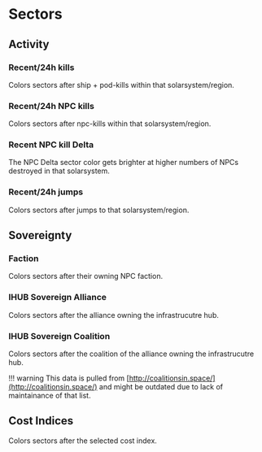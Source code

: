 # Sectors
## Activity

### Recent/24h kills
Colors sectors after ship + pod-kills within that solarsystem/region. 
### Recent/24h NPC kills
Colors sectors after npc-kills within that solarsystem/region. 
### Recent NPC kill Delta
The NPC Delta sector color gets brighter at higher numbers of NPCs destroyed in that solarsystem.
### Recent/24h jumps
Colors sectors after jumps to that solarsystem/region. 

## Sovereignty
### Faction
Colors sectors after their owning NPC faction.
### IHUB Sovereign Alliance
Colors sectors after the alliance owning the infrastrucutre hub.
### IHUB Sovereign Coalition
Colors sectors after the coalition of the alliance owning the infrastrucutre hub.

!!! warning
    This data is pulled from [http://coalitionsin.space/](http://coalitionsin.space/) and might be outdated due to lack of maintainance of that list.

## Cost Indices
Colors sectors after the selected cost index.
<!--### Manufacturing
### Invention
### Copying
### Time Efficiency research
### Material Efficiency research-->


<!--stackedit_data:
eyJoaXN0b3J5IjpbLTExNDgzODMzMTAsLTEwOTQyMjY1MjgsLT
EyOTg2NjQwNTksLTU2ODUzODEyOSw3MTQxNTg3NDEsLTY4Nzkz
NzUwMiwxMzA3MTcxNTM2XX0=
-->